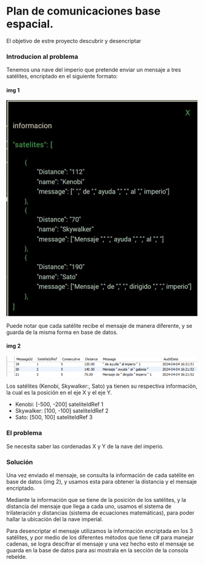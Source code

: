# Plan de comunicaciones base espacial.

El objetivo de estre proyecto descubrir y desencriptar 

### Introducion al problema

Tenemos una nave del imperio que pretende enviar un mensaje a tres satélites, encriptado en el siguiente formato:
#### img 1
![formato mensaje](./img/one.jpg)

  Puede notar que cada satélite recibe el mensaje de manera diferente,  y se guarda de la misma forma en base de datos.

#### img 2 
![alt text](img/dbMsgByS.jpg)

Los satélites (Kenobi, Skywalker:, Sato) ya tienen su respectiva información, la cual es la posición en el eje X y el eje Y.

* Kenobi: [-500, -200] sateliteIdRef 1
* Skywalker: [100, -100] sateliteIdRef 2
* Sato: [500, 100] sateliteIdRef 3

### El problema 

Se necesita saber las cordenadas X y Y de la nave del imperio.

### Solución

Una vez enviado el mensaje, se consulta la información de cada satélite en base de datos (img 2), y usamos esta para obtener la distancia y el mensaje encriptado.

Mediante la información que se tiene de la posición de los satélites, y la distancia del mensaje que llega a cada uno, usamos el sistema de trilateración y distancias (sistema de ecuaciones matemáticas), para poder hallar la ubicación del la nave imperial.

Para desencriptar el mensaje utilizamos la información encriptada en los 3 satélites, y por medio de los diferentes métodos que tiene c# para manejar cadenas, se logra descifrar el mensaje y una vez hecho esto el mensaje se guarda en la base de datos para asi mostrala en la sección de la consola rebelde.


